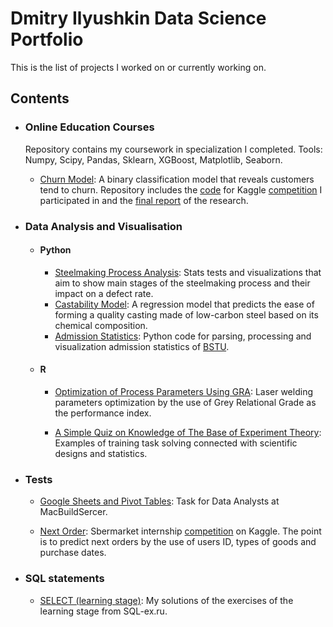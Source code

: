 # Dmitry Ilyushkin Data Science Portfolio

This is the list of projects I worked on or currently working on. 

## Contents

- ### Online Education Courses

  Repository contains my coursework in specialization I completed. Tools: Numpy, Scipy, Pandas, Sklearn, XGBoost, Matplotlib, Seaborn.

  - [Churn Model](https://github.com/kennythecanary/data-science-portfolio/blob/main/coursera/churn_prediction): A binary classification model that reveals customers tend to churn. Repository includes the [code](https://github.com/kennythecanary/data-science-portfolio/blob/main/coursera/churn_prediction/churn_kaggle_prediction.ipynb) for Kaggle [competition](https://www.kaggle.com/c/telecom-clients-prediction2) I participated in and the [final report](https://github.com/kennythecanary/data-science-portfolio/blob/main/coursera/churn_prediction/churn_final_report.ipynb) of the research.

- ### Data Analysis and Visualisation

  - #### Python

    - [Steelmaking Process Analysis](https://github.com/kennythecanary/data-science-portfolio/blob/main/data_visualization/steelmaking/steelmaking_viz.ipynb): Stats tests and visualizations that aim to show main stages of the steelmaking process and their impact on a defect rate.
    - [Castability Model](https://github.com/kennythecanary/data-science-portfolio/blob/main/data_visualization/castability/castability_model.ipynb): A regression model that predicts the ease of forming a quality casting made of low-carbon steel based on its chemical composition.
    - [Admission Statistics](https://github.com/kennythecanary/data-science-portfolio/blob/main/data_visualization/admission/pulling_data.ipynb): Python code for parsing, processing and visualization admission statistics of [BSTU](https://www.tu-bryansk.ru/abiturient/).

  - #### R

    - [Optimization of Process Parameters Using GRA](https://rpubs.com/kennythecanary/gra_laser_welding): Laser welding parameters optimization by the use of Grey Relational Grade as the performance index.
    
    - [A Simple Quiz on Knowledge of The Base of Experiment Theory](https://rpubs.com/kennythecanary/uksim_paper): Examples of training task solving connected with scientific designs and statistics.

- ### Tests

  - [Google Sheets and Pivot Tables](https://github.com/kennythecanary/data-science-portfolio/blob/main/test/macbuildserver/data_analyst_test.ipynb): Task for Data Analysts at MacBuildSercer.
  
  - [Next Order](https://github.com/kennythecanary/data-science-portfolio/blob/main/test/sbermarket/next_order.ipynb): Sbermarket internship [сompetition](https://www.kaggle.com/c/sbermarket-internship-competition/) on Kaggle. The point is to predict next orders by the use of users ID, types of goods and purchase dates. 

- ### SQL statements

  - [SELECT (learning stage)](https://github.com/kennythecanary/data-science-portfolio/blob/main/SQL_exercises/learning_stage): My solutions of the exercises of the learning stage from SQL-ex.ru. 
